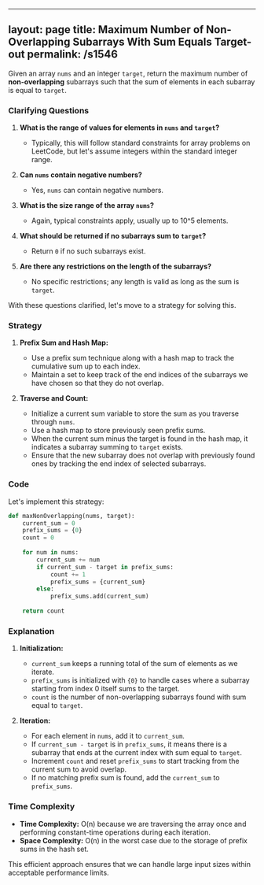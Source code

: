 
---
layout: page
title:  Maximum Number of Non-Overlapping Subarrays With Sum Equals Target-out
permalink: /s1546
---

Given an array `nums` and an integer `target`, return the maximum number of **non-overlapping** subarrays such that the sum of elements in each subarray is equal to `target`.

### Clarifying Questions

1. **What is the range of values for elements in `nums` and `target`?**
   - Typically, this will follow standard constraints for array problems on LeetCode, but let's assume integers within the standard integer range.
   
2. **Can `nums` contain negative numbers?**
   - Yes, `nums` can contain negative numbers.

3. **What is the size range of the array `nums`?**
   - Again, typical constraints apply, usually up to 10^5 elements.

4. **What should be returned if no subarrays sum to `target`?**
   - Return `0` if no such subarrays exist.

5. **Are there any restrictions on the length of the subarrays?**
   - No specific restrictions; any length is valid as long as the sum is `target`.

With these questions clarified, let's move to a strategy for solving this.

### Strategy

1. **Prefix Sum and Hash Map:** 
   - Use a prefix sum technique along with a hash map to track the cumulative sum up to each index.
   - Maintain a set to keep track of the end indices of the subarrays we have chosen so that they do not overlap.

2. **Traverse and Count:**
   - Initialize a current sum variable to store the sum as you traverse through `nums`.
   - Use a hash map to store previously seen prefix sums.
   - When the current sum minus the target is found in the hash map, it indicates a subarray summing to `target` exists.
   - Ensure that the new subarray does not overlap with previously found ones by tracking the end index of selected subarrays.

### Code

Let's implement this strategy:

```python
def maxNonOverlapping(nums, target):
    current_sum = 0
    prefix_sums = {0}
    count = 0
    
    for num in nums:
        current_sum += num
        if current_sum - target in prefix_sums:
            count += 1
            prefix_sums = {current_sum}
        else:
            prefix_sums.add(current_sum)
    
    return count
```

### Explanation

1. **Initialization:**
   - `current_sum` keeps a running total of the sum of elements as we iterate.
   - `prefix_sums` is initialized with `{0}` to handle cases where a subarray starting from index 0 itself sums to the target.
   - `count` is the number of non-overlapping subarrays found with sum equal to `target`.

2. **Iteration:**
   - For each element in `nums`, add it to `current_sum`.
   - If `current_sum - target` is in `prefix_sums`, it means there is a subarray that ends at the current index with sum equal to `target`.
   - Increment `count` and reset `prefix_sums` to start tracking from the current sum to avoid overlap.
   - If no matching prefix sum is found, add the `current_sum` to `prefix_sums`.

### Time Complexity

- **Time Complexity:** O(n) because we are traversing the array once and performing constant-time operations during each iteration.
- **Space Complexity:** O(n) in the worst case due to the storage of prefix sums in the hash set.

This efficient approach ensures that we can handle large input sizes within acceptable performance limits.